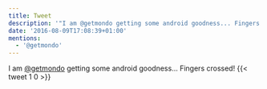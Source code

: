 ```yaml
---
title: Tweet
description: '"I am @getmondo getting some android goodness... Fingers crossed!"'
date: '2016-08-09T17:08:39+01:00'
mentions:
  - '@getmondo'
---
```

I am [@getmondo](https://twitter.com/@getmondo) getting some android goodness... Fingers crossed!
      {{< tweet 1 0 >}}
    
